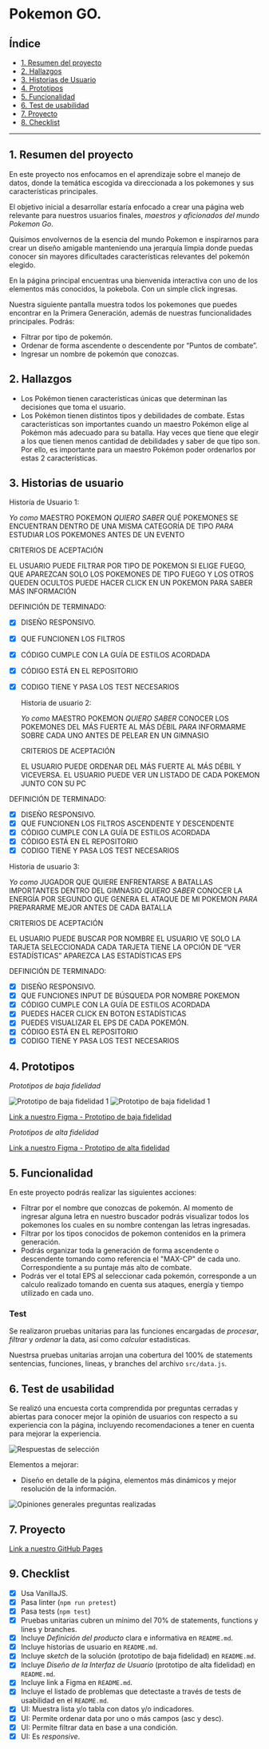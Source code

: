 # Pokemon GO.

## Índice

* [1. Resumen del proyecto](#2-resumen-del-proyecto)
* [2. Hallazgos](#2-hallazgos)
* [3. Historias de Usuario](#3-historias-de-usuario)
* [4. Prototipos](#4-prototipos)
* [5. Funcionalidad](#5-funcionalidad)
* [6. Test de usabilidad](#6-test-de-usabilidad)
* [7. Proyecto](#7-proyecto)
* [8. Checklist](#9-checklist)

***

## 1. Resumen del proyecto

En este proyecto nos enfocamos en el aprendizaje sobre el manejo de datos, donde la temática escogida va direccionada a los pokemones y sus características principales. 

El objetivo inicial a desarrollar estaría enfocado a crear una página web relevante para nuestros usuarios finales, _maestros y aficionados del mundo Pokemon Go_. 

Quisimos envolvernos de la esencia del mundo Pokemon e inspirarnos para crear un diseño amigable manteniendo una jerarquía limpia donde puedas conocer sin mayores dificultades características relevantes del pokemón elegido. 

En la página principal encuentras una bienvenida interactiva con uno de los elementos más conocidos, la pokebola. Con un simple click ingresas. 

Nuestra siguiente pantalla muestra todos los pokemones que puedes encontrar en la Primera Generación, además de nuestras funcionalidades principales. Podrás: 

- Filtrar por tipo de pokemón. 
- Ordenar de forma ascendente o descendente por “Puntos de combate”. 
- Ingresar un nombre de pokemón que conozcas. 

## 2. Hallazgos
- Los Pokémon tienen características únicas que determinan las decisiones que
  toma el usuario. 
- Los Pokémon tienen distintos tipos y debilidades de combate. Estas
  características son importantes cuando un maestro Pokémon elige al Pokémon
  más adecuado para su batalla. Hay veces que tiene que elegir a los que
  tienen menos cantidad de debilidades y saber de que tipo son. Por ello, es
  importante para un maestro Pokémon poder ordenarlos por estas 2
  características.

## 3. Historias de usuario

  Historía de Usuario 1:

  _Yo como_ MAESTRO POKEMON 
  _QUIERO SABER_ QUÉ POKEMONES SE ENCUENTRAN DENTRO DE UNA MISMA CATEGORÍA DE TIPO 
  _PARA_ ESTUDIAR LOS POKEMONES ANTES DE UN EVENTO

  CRITERIOS DE ACEPTACIÓN

  EL USUARIO PUEDE FILTRAR POR TIPO DE POKEMON
  SI ELIGE FUEGO, QUE APAREZCAN SOLO LOS POKEMONES DE TIPO FUEGO Y LOS OTROS QUEDEN OCULTOS
  PUEDE HACER CLICK EN UN POKEMON PARA SABER MÁS INFORMACIÓN

DEFINICIÓN DE TERMINADO:

* [x] DISEÑO RESPONSIVO.
* [x] QUE FUNCIONEN LOS FILTROS
* [x] CÓDIGO CUMPLE CON LA GUÍA DE ESTILOS ACORDADA
* [x] CÓDIGO ESTÁ EN EL REPOSITORIO
* [x] CODIGO TIENE Y PASA LOS TEST NECESARIOS


  Historia de usuario 2: 

  _Yo como_ MAESTRO POKEMON 
  _QUIERO SABER_ CONOCER LOS POKEMONES DEL MÁS FUERTE AL MÁS DÉBIL
  _PARA_ INFORMARME SOBRE CADA UNO ANTES DE PELEAR EN UN GIMNASIO

  CRITERIOS DE ACEPTACIÓN

  EL USUARIO PUEDE ORDENAR DEL MÁS FUERTE AL MÁS DÉBIL Y VICEVERSA.
  EL USUARIO PUEDE VER UN LISTADO DE CADA POKEMON JUNTO CON SU PC

DEFINICIÓN DE TERMINADO:

* [x] DISEÑO RESPONSIVO.
* [x] QUE FUNCIONEN LOS FILTROS ASCENDENTE Y DESCENDENTE
* [x] CÓDIGO CUMPLE CON LA GUÍA DE ESTILOS ACORDADA
* [x] CÓDIGO ESTÁ EN EL REPOSITORIO
* [x] CODIGO TIENE Y PASA LOS TEST NECESARIOS

Historia de usuario 3: 

  _Yo como_ JUGADOR QUE QUIERE ENFRENTARSE A BATALLAS IMPORTANTES DENTRO DEL GIMNASIO
  _QUIERO SABER_ CONOCER LA ENERGÍA POR SEGUNDO QUE GENERA EL ATAQUE DE MI POKEMON 
  _PARA_ PREPARARME MEJOR ANTES DE CADA BATALLA

  CRITERIOS DE ACEPTACIÓN

  EL USUARIO PUEDE BUSCAR POR NOMBRE
  EL USUARIO VE SOLO LA TARJETA SELECCIONADA
  CADA TARJETA TIENE LA OPCIÓN DE “VER ESTADÍSTICAS”
  APAREZCA LAS ESTADÍSTICAS EPS

DEFINICIÓN DE TERMINADO:

* [x] DISEÑO RESPONSIVO.
* [x] QUE FUNCIONES INPUT DE BÚSQUEDA POR NOMBRE POKEMON
* [x] CÓDIGO CUMPLE CON LA GUÍA DE ESTILOS ACORDADA
* [x]  PUEDES HACER CLICK EN BOTON ESTADÍSTICAS 
* [x] PUEDES VISUALIZAR EL EPS DE CADA POKEMÓN. 
* [x] CÓDIGO ESTÁ EN EL REPOSITORIO
* [x] CODIGO TIENE Y PASA LOS TEST NECESARIOS

## 4. Prototipos

_Prototipos de baja fidelidad_

![Prototipo de baja fidelidad 1](./src/img/prototipos/ideaPrototipo1.jpg)
![Prototipo de baja fidelidad 1](./src/img/prototipos/ideaPrototipo2.jpg)

[Link a nuestro Figma - Prototipo de baja fidelidad](https://www.figma.com/file/UScyGw3XaBn2wp063kscqe/Low-Prototype-Data-Lovers?type=design&node-id=4-65&t=yeLwt11o5ItqhnAX-0)

_Prototipos de alta fidelidad_

[Link a nuestro Figma - Prototipo de alta fidelidad](https://www.figma.com/file/jOcDABLVVvg3UWZtTKaPDb/High-Prototype-Data-Lovers?type=design&node-id=0-1&t=mZgFDi4mOKvO3ig7-0)

## 5. Funcionalidad

En este proyecto podrás realizar las siguientes acciones: 

- Filtrar por el nombre que conozcas de pokemón. Al momento de ingresar alguna letra en nuestro buscador podrás visualizar todos los pokemones los cuales en su nombre contengan las letras ingresadas. 
- Filtrar por los tipos conocidos de pokemon contenidos en la primera generación. 
- Podrás organizar toda la generación de forma ascendente o descendente tomando como referencia el "MAX-CP" de cada uno. Correspondiente a su puntaje más alto de combate.
- Podrás ver el total EPS al seleccionar cada pokemón, corresponde a un calculo realizado tomando en cuenta sus ataques, energía y tiempo utilizado en cada uno. 

### Test 

Se realizaron pruebas unitarias para las funciones encargadas de  _procesar_,
_filtrar_ y _ordenar_ la data, así como _calcular_ estadísticas.

Nuestrsa pruebas unitarias arrojan una cobertura del 100% de statements
sentencias, funciones, lineas, y branches del archivo `src/data.js`.

## 6. Test de usabilidad

Se realizó una encuesta corta comprendida por preguntas cerradas y abiertas para conocer mejor la opinión de usuarios con respecto a su experiencia con la página, incluyendo recomendaciones a tener en cuenta para mejorar la experiencia. 

![Respuestas de selección](./src/img/prototipos/graficoUsabilidad.png)

Elementos a mejorar: 
- Diseño en detalle de la página, elementos más dinámicos y mejor resolución de la información. 

![Opiniones generales preguntas realizadas](./src/img/prototipos/respuestaTestUsabilidad.png)

## 7. Proyecto

[Link a nuestro GitHub Pages]()
## 9. Checklist

* [x] Usa VanillaJS.
* [x] Pasa linter (`npm run pretest`)
* [x] Pasa tests (`npm test`)
* [x] Pruebas unitarias cubren un mínimo del 70% de statements, functions y
  lines y branches.
* [x] Incluye _Definición del producto_ clara e informativa en `README.md`.
* [x] Incluye historias de usuario en `README.md`.
* [x] Incluye _sketch_ de la solución (prototipo de baja fidelidad) en
  `README.md`.
* [x] Incluye _Diseño de la Interfaz de Usuario_ (prototipo de alta fidelidad)
  en `README.md`.
* [x] Incluye link a Figma en `README.md`.
* [x] Incluye el listado de problemas que detectaste a través de tests de
  usabilidad en el `README.md`.
* [x] UI: Muestra lista y/o tabla con datos y/o indicadores.
* [x] UI: Permite ordenar data por uno o más campos (asc y desc).
* [x] UI: Permite filtrar data en base a una condición.
* [x] UI: Es _responsive_.
